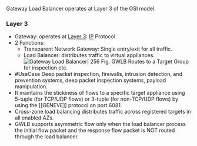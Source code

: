 Gateway Load Balancer operates at Layer 3 of the OSI model.

### Layer 3

- Gateway: operates at [Layer 3](OSI.md#Layer%203): [IP](TCP-IP.md#IP%20Features) Protocol.
- 2 Functions: 
	- Transparent Network Gateway: Single entry/exit for all traffic.
	- Load Balancer: distributes traffic to virtual appliances.
	 ![Gateway Load Balancer| 256](gwlb.png)
	 Fig. GWLB Routes to a Target Group for inspection etc.
- #UseCase Deep packet inspection, firewalls, intrusion detection, and prevention systems, deep packet inspection systems, payload manipulation.
- It maintains the stickiness of flows to a specific target appliance using 5-tuple (for TCP/UDP flows) or 3-tuple (for non-TCP/UDP flows) by using the [[GENEVE]] protocol on port 6081.
- Cross-zone load balancing distributes traffic across registered targets in all enabled AZs.
- GWLB supports asymmetric flow only when the load balancer process the initial flow packet and the response flow packet is NOT routed through the load balancer.